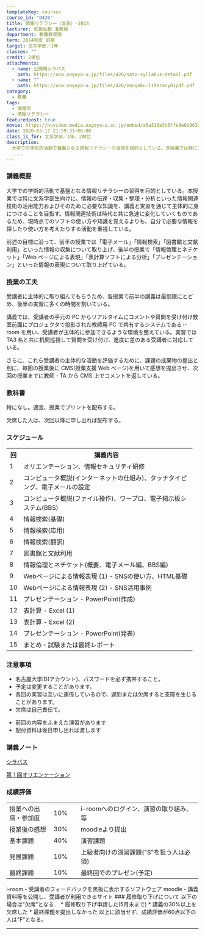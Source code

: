 ```yaml
---
templateKey: courses
course_id: "0426"
title: 情報リテラシー（文系）-2014
lecturer: 佐藤弘毅 准教授
department: 教養教育院
term: 2014年度 前期
target: 文系学部／1年
classes: ""
credit: 2単位
attachments:
  - name: 公開用シラバス
    path: https://ocw.nagoya-u.jp/files/426/sato-syllabus-detail.pdf
  - name: ""
    path: https://ocw.nagoya-u.jp/files/426/zengaku-literacy01pdf.pdf
category:
  - 教養
tags:
  - 情報学
  - 情報リテラシー
featuredpost: true
movie: https://nuvideo.media.nagoya-u.ac.jp/embed/a6a310e3d5ffe9e6b963d5b431567b08e1536ae7
date: 2020-03-17 21:59:31+00:00
class_is_for: 文系学部／1年、2単位
description:
  大学での学術的活動で基盤となる情報リテラシーの習得を目的としている。本授業では特に文系学部生向けに、情報の伝達・収集・整理・分析といった情報関連技術の活用能力およびそのために必要な知識を、講義と実習を通じて主体的に身につけることを目指す。情報関連技術は時代と共に急速に変化していくものであるため、現時点でのソフトの使い方や知識を覚えるよりも、自分で必要な情報を探したり使い方を考えたりする活動を重視し
  ....
---
```


### 講義概要

大学での学術的活動で基盤となる情報リテラシーの習得を目的としている。本授業では特に文系学部生向けに、情報の伝達・収集・整理・分析といった情報関連技術の活用能力およびそのために必要な知識を、講義と実習を通じて主体的に身につけることを目指す。情報関連技術は時代と共に急速に変化していくものであるため、現時点でのソフトの使い方や知識を覚えるよりも、自分で必要な情報を探したり使い方を考えたりする活動を重視している。

前述の目標に沿って、前半の授業では「電子メール」「情報検索」「図書館と文献利用」といった情報の収集について取り上げ、後半の授業で「情報倫理とネチケット」「Web ページによる表現」「表計算ソフトによる分析」「プレゼンテーション」といった情報の表現について取り上げている。

### 授業の工夫

受講者に主体的に取り組んでもらうため、各授業で前半の講義は最低限にとどめ、後半の実習に多くの時間を割いている。

講義では、受講者の手元の PC からリアルタイムにコメントや質問を受け付け教室前面にプロジェクタで投影された教師用 PC で共有するシステムである i-room を用い、受講者が主体的に参加できるような環境を整えている。実習では TA3 名と共に机間巡視して質問を受け付け、進度に差のある受講者に対応している。

さらに、これら受講者の主体的な活動を評価するために、課題の成果物の提出と別に、毎回の授業後に CMS(授業支援 Web ページ)を用いて感想を提出させ、次回の授業までに教師・TA から CMS 上でコメントを返している。

### 教科書

特になし。適宜、授業でプリントを配布する。

欠席した人は、次回以降に申し出れば配布する。

<h3>スケジュール</h3>
<table class="basic" width="455">
<tr>
<th width="20" class="center">回</th>
<th width="435" class="center">講義内容</th>
</tr>
<tr>
<td class="center">1</td>
<td>オリエンテーション、情報セキュリティ研修</td>
</tr>
<tr>
<td class="center">2</td>
<td>コンピュータ概説(インターネットの仕組み)、タッチタイピング、電子メールの設定</td>
</tr>
<tr>
<td class="center">3</td>
<td>コンピュータ概説(ファイル操作)、ワープロ、電子掲示板システム(BBS)</td>
</tr>
<tr>
<td class="center">4</td>
<td>情報検索(基礎)</td>
</tr>
<tr>
<td class="center">5</td>
<td>情報検索(応用)</td>
</tr>
<tr>
<td class="center">6</td>
<td>情報検索(翻訳)</td>
</tr>
<tr>
<td class="center">7</td>
<td>図書館と文献利用</td>
</tr>
<tr>
<td class="center">8</td>
<td>情報倫理とネチケット(概要、電子メール編、BBS編)</td>
</tr>
<tr>
<td class="center">9</td>
<td>Webページによる情報表現 (1) - SNSの使い方、HTML基礎</td>
</tr>
<tr>
<td class="center">10</td>
<td>Webページによる情報表現 (2) - SNS活用事例</td>
</tr>
<tr>
<td class="center">11</td>
<td>プレゼンテーション - PowerPoint(作成)</td>
</tr>
<tr>
<td class="center">12</td>
<td>表計算 - Excel (1)</td>
</tr>
<tr>
<td class="center">13</td>
<td>表計算 - Excel (2)</td>
</tr>
<tr>
<td class="center">14</td>
<td>プレゼンテーション - PowerPoint(発表)</td>
</tr>
<tr>
<td class="center">15</td>
<td>まとめ・試験または最終レポート</td>
</table>
<h3>注意事項</h3>
<ul>
<li>名古屋大学ID(アカウント)、パスワードを必ず携帯すること。</li>
<li>予定は変更することがあります。</li>
<li>各回の実習は互いに連係しているので、遅刻または欠席すると支障を生じることがあります。</li>
<li>欠席は自己責任で。</li>
</ul>
<ul>
<li>前回の内容をふまえた演習があります</li>
<li>配付資料は後日申し出れば渡します</li>
</ul>

### 講義ノート

[シラバス](https://ocw.nagoya-u.jp/files/426/sato-syllabus-detail.pdf)

[第 1 回オリエンテーション](https://ocw.nagoya-u.jp/files/426/zengaku-literacy01pdf.pdf)

### 成績評価

<table class="basic" width="455">
<tr>
<td width="100" class="center">
授業への出席・参加度
</td>
<td width="55" class="center">
10%
</td>
<td width="300" class="center">
i-roomへのログイン、演習の取り組み、等
</td>
</tr>
<tr>
<td width="100" class="center">
授業後の感想
</td>
<td width="55" class="center">
30%
</td>
<td width="300" class="center">
moodleより提出
</td>
</tr>
<tr>
<td width="100" class="center">
基本課題
</td>
<td width="55" class="center">
40%
</td>
<td width="300" class="center">
演習課題
</td>
</tr>
<tr>
<td width="100" class="center">
発展課題
</td>
<td width="55" class="center">
10%
</td>
<td width="300" class="center">
上級者向けの演習課題("S"を狙う人は必須)
</td>
</tr>
<tr>
<td width="100" class="center">
最終課題
</td>
<td width="55" class="center">
10%
</td>
<td width="300" class="center">
最終回でのプレゼン(予定)
</td>
</tr>
</table>
i-room
- 受講者のフィードバックを黒板に表示するソフトウェア
moodle
- 講義資料等を公開し、受講者が利用できるサイト
### 履修取り下げについて
以下の場合は"欠席"となる．
* 履修取り下げ申請した(5月末まで)
* 講義の30%以上を欠席した
* 最終課題を提出しなかった
以上に該当せず、成績評価が60点以下の人は"F"となる。

---
